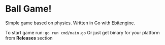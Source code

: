# Ball Game!

Simple game based on physics. Written in Go with [Ebitengine](https://ebitengine.org).

To start game run: `go run cmd/main.go`
Or just get binary for your platform from **Releases** section
